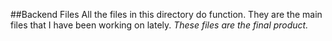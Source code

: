 ##Backend Files
All the files in this directory do function. They are the main files that I have been working on lately. *These files are the final product.*

